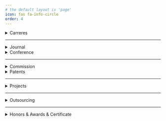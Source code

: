```yaml
---
# the default layout is 'page'
icon: fas fa-info-circle
order: 4
---
```


<details>
<summary>Carreres</summary>

(주)은재팜 [스타트업]<br>
2023년 07월 01일 ~ 2024년 3월 29일<br><br>

(주)은재팜 인턴 [동의대학교 이현섭 교수님 창업 회사]<br>
2023년 03월 01일 ~ 2023년 06월 30일<br><br>

ETRI 동계 연구 연수생 인턴 [ETRI 권용인 박사님]<br>
2023년 01월 01일 ~ 2023년 02월 24일<br><br>

ETRI 하계 연구 연수생 인턴 [ETRI 권용인 박사님]<br>
2022년 07월 01일 ~ 2022년 08월 31일<br><br>

</details>

<hr>

<details>
<summary>Journal</summary>

<a href="/assets/paper/2023_07_이기종_멀티코어_CPU에서_프로파일_기반_딥_러닝_연산_최적화_기법.pdf">
이기종 멀티코어 CPU에서 프로파일 기반 딥 러닝 연산 최적화 기법
</a><br>차주형, 권용인, 이제민.(2023). 전자공학회논문지<br><br>

<a href="/assets/paper/2023_05_아쿠아포닉스 환경에서의 작물 면적 데이터 AI 분석.pdf">
아쿠아포닉스 환경에서의 작물 면적 데이터 AI 분석
</a><br>최은영, 이현섭, 차주형, 이임건.(2023). 문화기술의 융합<br><br>

<a href="/assets/paper/2020_06_파이프 핸들링과 트리핑 공정에 사용되는 이동형 시추 장비들을 위한 충돌 방지 시스템용 시뮬레이터 설계.pdf">
파이프 핸들링과 트리핑 공정에 사용되는 이동형 시추 장비들을 위한 충돌 방지 시스템용 시뮬레이터 설계
</a><br>이재용, 구남국, 차주형, 권기연.(2020).한국CDE학회 논문집,25(2),182-191.<br><br>

<a href="/assets/paper/2020_02_효과적인 차량 선적을 위한 공간 배치의 최적화 기법.pdf">
효과적인 차량 선적을 위한 공간 배치의 최적화 기법
</a><br>차주형, 최진석, 배유수, 우영운.(2020).한국정보통신학회논문지,24(2),186-191.<br><br>

<a href="/assets/paper/2019_08_유전자 알고리즘을 이용한 효과적인 영상 생성 기법.pdf">
유전자 알고리즘을 이용한 효과적인 영상 생성 기법
</a><br>차주형, 우영운, 이임건.(2019),23(8),896-902.<br><br>

</details>

<details>
<summary>Conference</summary>

<a href="/assets/paper/2024_05_Structure_of_Framework_for_Berthing_Simulation_of_Autonomous_Ships.pdf">
자율운항선박의 접안 시뮬레이션을 위한 프레임워크 구성
</a><br>전임록,차주형,이재용.(2024).2024년도 한국해양과학기술협의회 공동학술대회<br><br>

<a href="/assets/paper/2024_02_Implementation_of_Data_System_Based_on_NMEA-0183_Protocol_for_Autonomous_ships.pdf">
자율운항선박을 위한 NMEA-0183 프로토콜 기반 데이터 수집 시스템의 구현
</a><br>김경훈,차주형,이재용.(2024).대한통신학회 동계학술대회<br><br>

ACLTuner: A Profiling-Driven Fast Tuning to Optimized Deep Learning Inference<br>
Yongin Kwon, Joo Hyoung Cha, Jubin Lee, Misun Yu, Jeman Park, Jemin Lee<br>ML for System at Neurips 2023 <br><br>

<a href="/assets/paper/2023_10_Deep_Learning_based_Motion_Recognition_Using_Sound_Event.pdf">
소리 정보를 이용한 딥 러닝 기반의 동작 인식
</a><br>차주형,배성준,박지은,이준혁,장시웅,이현섭.(2023).한국정보통신학회 54회 추계종합학술대회<br><br>

<a href="/assets/paper/2023_10_Aquaponics_through_real-time_flow_detection_Environmental_management_system_design.pdf">
영상 기반의 실시간 유량 감지를 통한 아쿠아포닉스 환경 유지 시스템 설계
</a><br>이현섭,차주형,배성준,박지은,장시웅,김진덕.(2023).한국정보통신학회 54회 추계종합학술대회<br><br>

<a href="/assets/paper/2023_05_협소 해역에서 자율운항선박의 충돌 감지에 대한 기초 연구.pdf">
협소 해역에서 자율운항선박의 충돌 감지에 대한 기초 연구
</a><br>김경훈, 차주형, 이재용.(2023).한국해양과학기술협의회 공동학술대회<br><br>

<a href="/assets/paper/2023_09_초해상도_및_기반의_효율적인_가상_데스크톱_인프라_설계.pdf">
초해상도 및 NPU 기반의 효율적인 가상 데스크톱 인프라 설계
</a><br>차주형,박현준, 임미선, 곽배섭, 권태현, 배성준, 우영운.(2023).한국정보통신학회 인공지능 및 응용 워크숍<br>
<a href="https://kiice.org/116">2023 인공지능 및 응용 워크숍 우수논문</a><br><br>

<a href="/assets/paper/2023_02_이기종 컴퓨팅과 복수 신경망 추론 환경에서 높은 처리량을 위한 스케줄러 관한 연구.pdf">
이기종 컴퓨팅과 복수 신경망 추론 환경에서 높은 처리량을 위한 스케줄러 관한 연구
</a><br>차주형, 박제만, 권용인.(2023).대한통신학회 동계학술대회<br><br>

<a href="/assets/paper/2022_11_단일 ISA 이기종 멀티 코어 구조를 위한 프로파일 기반 ArmCL 최적 스케줄 탐색.pdf">
단일 ISA 이기종 멀티 코어 구조를 위한 프로파일 기반 ArmCL 최적 스케줄 탐색
</a><br>차주형, 이주빈, 권용인.(2022).대한전자공학회 추계학술대회 논문집,300<br><br>

<a href="/assets/paper/2022_10_해양시추용 충돌방지시스템의 시각화에 관한 연구.pdf">
해양시추용 충돌방지시스템의 시각화에 관한 연구
</a><br>차주형, 이재용.(2022).한국해양공학회 추계학술대회 논문집,190.<br><br>

<a href="/assets/paper/2021_10_인공지능 교육을 위한 멀티 플랫폼 오목 프로그램 설계.pdf">
인공지능 교육을 위한 멀티 플랫폼 오목 프로그램 설계
</a><br>차주형, 우영운.(2021).한국정보통신학회 종합학술대회 논문집,25(2),530-532.<br><br>

<a href="/assets/paper/2020_10_딥러닝을 활용한 위험 지역 예측 기법.pdf">
딥러닝을 활용한 위험지역 예측기법
</a><br>차주형, 김성희, 우영운.(2020).한국정보통신학회 종합학술대회 논문집,24(2),308-310.<br><br>

<a href="/assets/paper/2019_10_유전자 알고리즘을 활용한 차량 선적 최적화 기법.pdf">
유전자 알고리즘을 활용한 차량 선적 최적화 기법
</a><br>차주형, 우영운.(2019).한국정보통신학회 종합학술대회 논문집,23(2),77-80.<br><br>

<a href="/assets/paper/2019_10_사용자 검색 효율 향상을 위한 빅데이터 처리 기반 영상 분석 시스템 설계.pdf">
사용자 검색 효율 향상을 위한 빅데이터 처리 기반 영상 분석 시스템 설계
</a><br>이현섭, 김준호, 차주형, 나보아, 김진덕.(2019).한국정보통신학회 종합학술대회 논문집,23(2),536-537.<br><br>

<a href="/assets/paper/2019_06_An Effective Method for Generating Color Images Using Genetic Algorithm.pdf">
An Effective Method for Generating Color Images Using Genetic Algorithm
</a><br>JooHyoung Cha, Young Woon Woo.(2019).INTERNATIONAL CONFERENCE ON FUTURE INFORMATION & COMMUNICATION ENGINEERING,11(1),355-358.<br><br>

<a href="/assets/paper/2019_05_유전자_알고리즘을_이용한_흑백_이미지_생성기법.pdf">
유전자 알고리즘을 이용한 흑백 이미지 생성 기법
</a><br>차주형, 강동성, 송무상, 권태현, 우영운.(2019).한국정보통신학회 2019년도 춘계학술대회 2019 May 23,265-267<br><br>

</details>

<hr>


<details>
<summary>Commission</summary>
<a href="/assets/commission/C-2022-035263.pdf">
암 컴퓨트라이브러리 스케쥴러(C-2022-035263)
</a><br>22.08.31<br><br>

<a href="/assets/commission/C-2022-035265.pdf">
암 컴퓨트 라이브러리 실행기
</a><br>22.08.31<br><br>

<a href="/assets/commission/C-2022-035267.pdf">
파라미터 실행 가능한 암 컴퓨트 라이브러리
</a><br>22.08.31<br><br>

<a href="/assets/commission/C-2023-052322.pdf">
충돌방지 시스템용 시각화 SW(소프트웨어)
</a><br>23.11.17<br><br>

<a href="/assets/commission/C-2023-052323.pdf">
충돌 기록 재생 프로그램
</a><br>23.11.17<br><br>

<a href="/assets/commission/C-2023-052324.pdf">
충돌 검사 모듈
</a><br>23.11.17<br><br>

<a href="/assets/commission/C-2023-052325.pdf">
충돌방지 검증용 데이터 생성 모듈
</a><br>23.11.17<br><br>

<a href="/assets/commission/C-2023-052326.pdf">
시뮬레이터용 HMI(사용자와 기계 상호작용) 도구
</a><br>23.11.17<br><br>

</details>

<details>
<summary>Patents</summary>

<a href="https://doi.org/10.8080/1020190165757">
[등록] 영상 내 자막 키워드 추출 및 순위 산정 시스템 및 방법
</a><br>21.06.22<br><br>

<a href="https://doi.org/10.8080/1020220125883">
[출원] 클라우드 노트북 (10-2022-0125883)
</a><br>22.10.01<br><br>

</details>

<hr>

<details>
<summary>Projects</summary>

스마트 엣지 디바이스 SW 개발 플랫폼 개발 <br>
한국전자통신연구원 / 과학기술정보통신부 <br>
2023.01.01~2023.02.28 <br><br>

인공지능 시스템을 위한 뉴로모픽 컴퓨팅 SW 플랫폼 기술 개발<br>
한국전자통신연구원 / 과학기술정보통신부 <br>
2022.07.01~2022.08.31 <br><br>

핀 불량 검사를 위한 인공지능 기반의 자동 판정 알고리즘 개발<br>
22.04.01 ~ 6.30, 09.01 ~ 22.10.31(=공백기 : ETRI 인턴)<br><br>

크레인 카메라 영상을 이용한 야드장 내 작업자 안전 위치 모니터링<br>
과학기술정보통신부 <br>
22.01.01 ~ 22.02.28	<br><br>

빅데이터 영상분석기능을 탑재한 능동형 영상 촬영 및 서비스 시스템<br>
과학기술정보통신부<br>
19.07.01 ~ 20.02.29	<br><br>

Development of loading optimization and ship operation safety support service for vehicle carriers<br>
과학기술정보통신부 정보통신산업진흥원<br>
19.02.01 ~ 19.10.31<br><br>

</details>

<hr>

<details>
<summary>Outsourcing</summary>

유림아이엔에스 회사와 동일한 서버 구축 요청(<a href="http://oneshot114.com/">[주식회사 비성파트너스]</a>)<br>
23.10.20 ~ 23.11.11<br><br>

고정형태의 지능형 불법 주정차 단속 소프트웨어 개발<br>
2023.01.01 ~ 2023.06.30<br><br>

<details>
<summary>프로젝트 소개 및 결과</summary>
<iframe width="560" height="315" src="https://www.youtube.com/embed/VbWOYMZW-EI?si=bjt9umLbFQQEAaHK" title="YouTube video player" frameborder="0" allow="accelerometer; autoplay; clipboard-write; encrypted-media; gyroscope; picture-in-picture; web-share" allowfullscreen></iframe>
</details>
세벡스와 로잉머신의 블루투스의 센서 데이터를 수집하여 시각화하는 <a herf="https://apps.apple.com/us/app/topfit/id6444595677">[어플리케이션 외주]</a><br>
21.07.30 ~ 21.12.28<br><br>

MES 시스템 중 웹에서 인식 가능한 바코드 리더기, 프린터기 모듈 구현, iFrame을 이용한 크롬의 탭과 같은 멀티 페이지 구현<br>
21.06.22 ~ 21.06.23<br><br>

족민의 달배(음식 역경매 서비스 플랫폼) 서비스 개발 <br>
2022-01-01 ~ 2022-12-31<br><br>

<details>
<summary>프로젝트 소개 및 결과</summary>
<iframe width="560" height="315" src="https://www.youtube.com/embed/eABm7ihe1UU?si=3yLIZfeseT6OePFy" title="YouTube video player" frameborder="0" allow="accelerometer; autoplay; clipboard-write; encrypted-media; gyroscope; picture-in-picture; web-share" allowfullscreen></iframe>

<iframe width="560" height="315" src="https://www.youtube.com/embed/hYNCinvIyqk?si=r6R7jd6GGM0DncQx" title="YouTube video player" frameborder="0" allow="accelerometer; autoplay; clipboard-write; encrypted-media; gyroscope; picture-in-picture; web-share" allowfullscreen></iframe>
</details>

차량 부착형태의 불법 주정차 단속 소프트웨어 개발<br>
2022.01.10 ~ 2022.05.31<br><br>

외주 레벤그리다 어플리케이션 외주 <a href="https://blog.naver.com/PostView.naver?blogId=lebengrida&logNo=222620909582&parentCategoryNo=&categoryNo=&viewDate=&isShowPopularPosts=false&from=postList">(아이폰 개발)</a><br>
20.10.16 ~ 21.01.05	<br><br>

<a href="http://directfyou.com/">[누리아이엔에스]</a> 페이지 외주, 서브 도메인, 사용자 페이지 UI 변경 및 고객 방문 카운팅 프로그램 제작. 유지보수 기간 포함.<br>
20.08.12 ~ 21.06.04<br><br>

Mono(C#)을 이용하여 의학 장비 UI 및 애니메이션 최적화 작업 및 고도화<br>
20.03.12 ~ 20.03.20<br><br>

</details>

<hr>

<details>
<summary>Honors & Awards & Certificate</summary>

<a href="/assets/img/resources/2024-06-05-toeic.png">
Test of English for International Communication(TOEIC), Total 815
</a><br>
2024.05.26
<br><br>


2023년 동의대학교 통합성과 경진대회 장려 수상 <a href="/assets/img/post/2023-11-16-02.jpg">[1]</a> <a href="/assets/img/post/2023-11-16-01.jpg">[2]</a>
<br>
2023.11.16
<br><br>

<a href="/assets/img/resources/Engineer Information Processing.pdf">
국가 기술 자격증, 정보 처리 기사 취득
</a><br>
2023.11.15
<br><br>

<a href="/assets/paper/2023_09_초해상도_및_기반의_효율적인_가상_데스크톱_인프라_설계.pdf">
초해상도 및 NPU 기반의 효율적인 가상 데스크톱 인프라 설계
</a><br>차주형,박현준, 임미선, 곽배섭, 권태현, 배성준, 우영운.(2023).한국정보통신학회 인공지능 및 응용 워크숍<br>
<a href="https://kiice.org/116">
[2023 인공지능 및 응용 워크숍 우수논문]
</a><br><br>

2022년 동의대학교 캡스톤 디자인 경진대회 특별상 수상 <a href="/assets/img/post/2022-12-06-01.jpg">[1]</a> <a href="/assets/img/post/2022-12-06-02.pdf">[2]</a>
<br>
2022.12.06
<br><br>

<a href="https://courses.nvidia.com/certificates/f7ac9a6f1b8a45568a4b8ed2ff09adba/">
딥러닝의 기초
</a>, <a href="https://courses.nvidia.com/certificates/cf714047f3ea48a0923f711464148e63/">
CUDA C/C++ 를 활용한 가속화 컴퓨팅 기초
</a><br>
NVIDIA DLI Certificate <br>
22.06.22 ~ 22.06.23 <br><br>

2019년 동의대학교 통합성과 경진대회 우수 수상 <a href="/assets/img/post/2021-10-06-01.jpg">[1]</a>
<br>
2019.10.06
<br><br>

<a href="/assets/img/resources/sw_coding_cerfication_level2.pdf">
민간 기술 자격증, SW코딩자격 2급 취득
</a><br>
2019-08-30(만료 기한 없음)
<br><br>

주제 : 노인 낙상 방지 침대 / 어플리케이션 <br>
<a href="http://swkorea.org/%ea%b3%b5%ec%a7%80%ec%82%ac%ed%95%ad/?nType=UFFscUh5dURaU3p3Qi9SWHlzM3l6UEVPellyK3o5Q3ZNcDFOdTg4SlR4L29HMGlGbXdzRytkWFA0UFdEbW1ibXZZSlc5Z2xJeGVJVm1pZWVvLzRib3lhNDRLR3NBdzhYRlB3anNWYThpRzJpQUhxR282Q3kzMTJJbUhEa1JldUw=">
K 해커톤 7회 장려(소프트웨어교육혁신센터 이사장상)
</a><br>
19.07.23 ~ 19.11.15<br><br>


</details>

